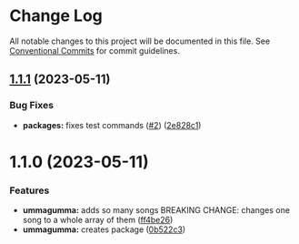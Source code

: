 # Change Log

All notable changes to this project will be documented in this file.
See [Conventional Commits](https://conventionalcommits.org) for commit guidelines.

## [1.1.1](https://github.com/convidera/learning-lerna/compare/@convidera/ummagumma@1.1.0...@convidera/ummagumma@1.1.1) (2023-05-11)


### Bug Fixes

* **packages:** fixes test commands ([#2](https://github.com/convidera/learning-lerna/issues/2)) ([2e828c1](https://github.com/convidera/learning-lerna/commit/2e828c1eca9826f3d7e264d0d46e3427608a136b))





# 1.1.0 (2023-05-11)


### Features

* **ummagumma:** adds so many songs BREAKING CHANGE: changes one song to a whole array of them ([ff4be26](https://github.com/convidera/learning-lerna/commit/ff4be265b3f41bd83e84a0a4cf494c17758662c5))
* **ummagumma:** creates package ([0b522c3](https://github.com/convidera/learning-lerna/commit/0b522c37c27606ac47c95a8314708286f9258a89))
